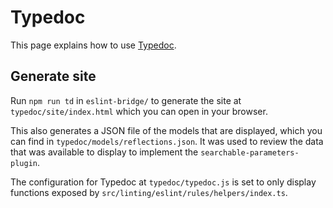 # Typedoc

This page explains how to use [Typedoc](https://typedoc.org/).

## Generate site

Run `npm run td` in `eslint-bridge/` to generate the site at `typedoc/site/index.html` which you can open in your browser.

This also generates a JSON file of the models that are displayed, which you can find in `typedoc/models/reflections.json`. It was used to review the data that was available to display to implement the `searchable-parameters-plugin`.

The configuration for Typedoc at `typedoc/typedoc.js` is set to only display functions exposed by `src/linting/eslint/rules/helpers/index.ts`.

